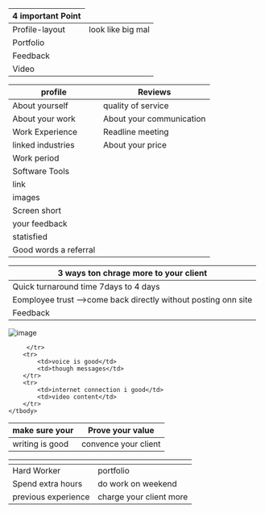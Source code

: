 
   <table>
    <thead>
      <tr>
        <th>4 important Point</th>
      </tr>
    </thead>
    <tbody>
        <tr>
            <td>Profile-layout</td>
            <td>look like big mal</td>
        </tr>
        <tr>
            <td>Portfolio</td>
        </tr>
        <tr>
            <td>Feedback</td>
        </tr>
        <tr>
            <td>Video</td>
        </tr>
    </tbody>
  </table>

  
   <table>
    <thead>
      <tr>
        <th>profile</th>
        <th>Reviews</th>
      </tr>
    </thead>
    <tbody>
        <tr>
           <td>About yourself</td>
           <td>quality of service</td>   
        </tr>
        <tr>
            <td>About your work</td>
            <td>About your communication</td>          
        </tr>
        <tr>
            <td>Work Experience</td>
             <td>Readline meeting</td>     
        </tr>
        <tr>
            <td>linked industries</td>
             <td>About your price</td>          
        </tr>
        <tr>
            <td>Work period</td>
        </tr>
        <tr>
            <td>Software Tools</td>
        </tr>
       <tr>
            <td>link</td>
        </tr>
        <tr>
            <td>images</td>
        </tr>
        <tr>
            <td>Screen short</td>
        </tr>
      <tr>
      <td>your feedback</td>
      </tr>
      <tr>
      <td>statisfied</td>
      </tr>
      <tr>
      <td>Good words a referral</td>
      </tr>
    </tbody>
  </table>

  <table>
    <thead>
      <tr>
        <th>3 ways ton chrage more to your client</th>
      </tr>
    </thead>
    <tbody>
        <tr>
            <td>Quick turnaround time 7days to 4 days</td>
         </tr>
        <tr>
            <td>Eomployee trust -->come back directly without posting onn site</td>
        </tr>
        <tr>
            <td>Feedback</td>
        </tr>
    </tbody>
  </table>

![image](https://github.com/princit/FreeLancing/assets/29123911/6c64401f-df6a-4869-9ff7-cf30ba158d1a)
 
 <table>
    <thead>
      <tr>
        <th>make sure your</th>
        <th>Prove your value </th> 
      </tr>
    </thead>
    <tbody>
        <tr>
            <td>writing is good</td>
            <td>convence your client</td>
           
         </tr>
        <tr>
            <td>voice is good</td>
            <td>though messages</td>
        </tr>
        <tr>
            <td>internet connection i good</td>
            <td>video content</td>
        </tr>
    </tbody>
  </table>

<table>
    <thead>
      <tr>
        <th></th>
        <th></th> 
      </tr>
    </thead>
    <tbody>
        <tr>
            <td>Hard Worker</td>
            <td>portfolio</td>           
         </tr>
        <tr>
            <td>Spend extra hours</td>
            <td>do work on weekend</td>
        </tr>
        <tr>
            <td>previous experience </td>
            <td>charge your client more</td>
        </tr>
    </tbody>
  </table>

